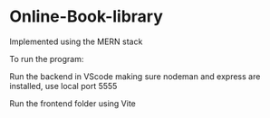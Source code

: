 
# Online-Book-library

Implemented using the MERN stack

To run the program:

Run the backend in VScode making sure nodeman and express are installed, use local port 5555


Run the frontend folder using Vite
